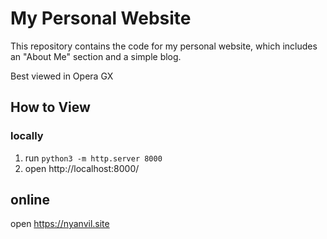 # My Personal Website

This repository contains the code for my personal website, which includes an "About Me" section and a simple blog.

Best viewed in Opera GX

## How to View

### locally

1. run `python3 -m http.server 8000`
2. open http://localhost:8000/

## online

open https://nyanvil.site